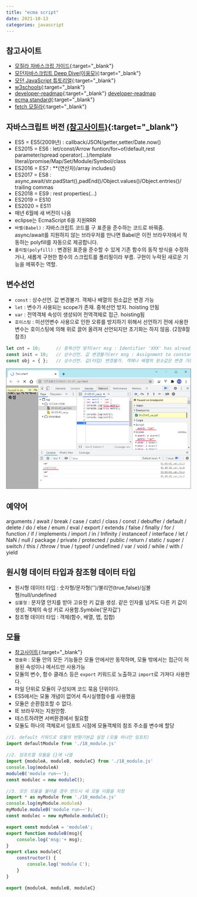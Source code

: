 ```yaml
---
title: "ecma script"
date: 2021-10-13
categories: javascript  
---
```


## 참고사이트

* [모질라 자바스크립 가이드](https://developer.mozilla.org/ko/docs/Web/JavaScript/Guide){:target="_blank"}
* [모던자바스크립트 Deep Dive(이웅모)](https://poiemaweb.com/js-introduction){:target="_blank"}
* [모던 JavaScript 튜토리얼](https://ko.javascript.info/){:target="_blank"}
* [w3schools](http://w3schools.com){:target="_blank"}
* [developer-readmap](https://github.com/kamranahmedse/developer-roadmap){:target="_blank"} [developer-readmap](https://roadmap.sh/)
* [ecma standard](https://www.ecma-international.org/publications-and-standards/standards/ecma-262/){:target="_blank"}
* [fetch 모질라](https://developer.mozilla.org/ko/docs/Web/API/Fetch_API/Using_Fetch){:target="_blank"}

## 자바스크립트 버전 [(참고사이트)](https://www.greycampus.com/blog/programming/java-script-versions){:target="_blank"}

* ES5    = ES5(2009년) : callback/JSON/getter,setter/Date.now() 
* ES2015 = ES6 : let/const/Arrow funtion/for~of/default,rest parameter/spread operator(...)/template literal/promise/Map/Set/Module/Symbol/class
* ES2016 = ES7 : **(연산자)/array includes()
* ES2017 = ES8 : async,await/str.padStart(),padEnd()/Object.values()/Object.entries()/ trailing commas
* ES2018 = ES9 : rest properties(...)
* ES2019 = ES10
* ES2020 = ES11
* 매년 6월에 새 버전이 나옴
* eclipse는 EcmaScript 6을 지원RRR
* `바벨(Babel)` : 자바스크립트 코드를 구 표준을 준수하는 코드로 바꿔줌. async/await를 지원하지 않는 브라우저를 만나면 Babel은 이전 브라우저에서 작동하는 polyfill를 자동으로 제공합니다.
* `폴리필(polyfill)` : 변경된 표준을 준수할 수 있게 기존 함수의 동작 방식을 수정하거나, 새롭게 구현한 함수의 스크립트를 폴리필이라 부름. 구현이 누락된 새로운 기능을 메꿔주는 역할.

## 변수선언

* `const` : 상수선언. 값 변경불가. 객체나 배열의 원소값은 변경 가능 
* `let` : 변수가 사용되는 scope가 존재. 중복선언 방지.  hoisting 안됨
* `var` : 전역객체 속성이 생성되어 전역객체로 접근. hoisting됨
* `호이스팅` : 미선언변수 사용으로 인한 오류를 방지하기 위해서 선언하기 전에 사용한 변수는 호이스팅에 의해 위로 끌어 올려져 선언되지만 초기화는 하지 않음. (2장8절 참조)

```javascript
let cnt = 10;      // 중복선언 방지(err msg : Identifier 'XXX' has already been declared)
const init = 10;   // 상수선언. 값 변경불가(err msg : Assignment to constant variable)
const obj = { };   // 상수선언. 값(타입) 변경불가. 객체나 배열의 원소값은 변경 가능
```

![var](./img/var01.png)  

## 예약어

arguments / await / break / case / catcl / class / const / debuffer / default / delete / do / else / enum / eval / export / extends / false / finally / for / function / if / implements / import / in / Infinity / instanceof / interface / let / NaN / null / package / private / protected / public / return / static / super / switch / this / /throw / true / typeof / undefined / var / void / while / with / yield

## 원시형 데이터 타입과 참조형 데이터 타입

* 원시형 데이터 타입 : 숫자형/문자형('')/불리언(true,false)/심볼형/null/undefined
* `심볼형` : 문자열 안지를 받아 고유한 키 값을 생성. 같은 인자를 넘겨도 다른 키 값이 생성. 객체의 속성 키로 사용함.Symbile('문자값') 
* 참조형 데이터 타입 : 객체(함수, 배열, 맵, 집합)



## 모듈
* [참고사이트](https://velog.io/@jjunyjjuny/ES-Modules-%EC%A0%95%EB%A6%AC%ED%95%98%EA%B8%B0){:target="_blank"}
* `캡슐화` : 모듈 안의 모든 기능들은 모듈 안에서만 동작하며, 모듈 밖에서는 접근이 허용된 속성이나 메서드만 사용가능
* 모듈의 변수, 함수 클래스 등은 `export` 키워드로 노출하고 `import`로 가져다 사용한다.
* 파일 단위로 모듈이 구성되며 코드 묶음 단위이다.
* ES5에서는 모듈 개념이 없어서 즉시실행함수를 사용했음  
* 모듈은 순환참조할 수 없다.
* IE 브라우저는 지원안함.
* 테스트하려면 서버환경에서 필요함
* 모듈도 하나의 객체로서 임포트 시점에 모듈객체의 참조 주소를 변수에 할당

```js
//1. default 키워드로 모듈의 반환기본값 설정 (모듈 하나만 임포트) 
import defaultModule from './18_module.js'
```

```js
//2. 임포트할 모듈을 {}에 나열
import {moduleA, moduleB, moduleC} from './18_module.js'
console.log(moduleA)
moduleB('module run~~');
const modulec = new moduleC();
```

```js
//3. 모든 모듈을 불러올 경우 반드시 새 모듈 이름을 지정 
import * as myModule from './18_module.js'
console.log(myModule.moduleA)
myModule.moduleB('module run~~');
const modulec = new myModule.moduleC();
```

```js
export const moduleA = 'moduleA';
export function moduleB(msg){
    console.log('msg:'+ msg);
}
export class moduleC{
    constructor() {
        console.log('module C');
    }
}
```

```js
export {moduleA, moduleB, moduleC}
```